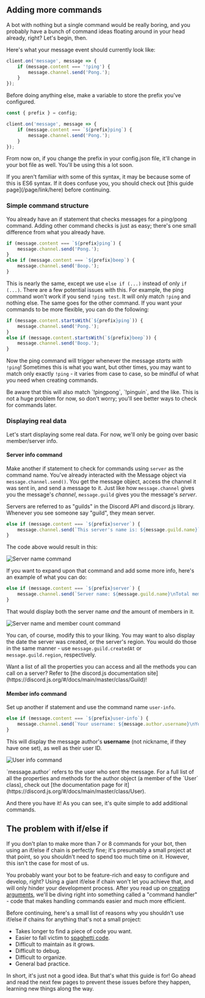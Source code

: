 ## Adding more commands

A bot with nothing but a single command would be really boring, and you probably have a bunch of command ideas floating around in your head already, right? Let's begin, then.

Here's what your message event should currently look like:

```js
client.on('message', message => {
	if (message.content === '!ping') {
		message.channel.send('Pong.');
	}
});
```

Before doing anything else, make a variable to store the prefix you've configured.

```js
const { prefix } = config;

client.on('message', message => {
	if (message.content === `${prefix}ping`) {
		message.channel.send('Pong.');
	}
});
```

From now on, if you change the prefix in your config.json file, it'll change in your bot file as well. You'll be using this a lot soon.

<p class="tip">If you aren't familiar with some of this syntax, it may be because some of this is ES6 syntax. If it does confuse you, you should check out [this guide page](/page/link/here) before continuing.</p>

### Simple command structure

You already have an if statement that checks messages for a ping/pong command. Adding other command checks is just as easy; there's one small difference from what you already have.

```js
if (message.content === `${prefix}ping`) {
	message.channel.send('Pong.');
}
else if (message.content === `${prefix}beep`) {
	message.channel.send('Boop.');
}
```

This is nearly the same, except we use `else if (...)` instead of only `if (...)`. There are a few potential issues with this. For example, the ping command won't work if you send `!ping test`. It will only match `!ping` and nothing else. The same goes for the other command. If you want your commands to be more flexible, you can do the following:

```js
if (message.content.startsWith(`${prefix}ping`)) {
	message.channel.send('Pong.');
}
else if (message.content.startsWith(`${prefix}beep`)) {
	message.channel.send('Boop.');
}
```

Now the ping command will trigger whenever the message _starts with_ `!ping`! Sometimes this is what you want, but other times, you may want to match only exactly `!ping` - it varies from case to case, so be mindful of what you need when creating commands.

<p class="warning">Be aware that this will also match `!pingpong`, `!pinguin`, and the like. This is not a huge problem for now, so don't worry; you'll see better ways to check for commands later.</p>

### Displaying real data

Let's start displaying some real data. For now, we'll only be going over basic member/server info.

#### Server info command

Make another if statement to check for commands using `server` as the command name. You've already interacted with the Message object via `message.channel.send()`. You get the message object, access the channel it was sent in, and send a message to it. Just like how `message.channel` gives you the message's _channel_, `message.guild` gives you the message's _server_.

<p class="tip">Servers are referred to as "guilds" in the Discord API and discord.js library. Whenever you see someone say "guild", they mean server.</p>

```js
else if (message.content === `${prefix}server`) {
	message.channel.send(`This server's name is: ${message.guild.name}`);
}
```

The code above would result in this:

![Server name command](https://i.imgur.com/Zhw4lzi.png)

If you want to expand upon that command and add some more info, here's an example of what you can do:

```js
else if (message.content === `${prefix}server`) {
	message.channel.send(`Server name: ${message.guild.name}\nTotal members: ${message.guild.memberCount}`);
}
```

That would display both the server name _and_ the amount of members in it.

![Server name and member count command](https://i.imgur.com/jbVhpVm.png)

You can, of course, modify this to your liking. You may want to also display the date the server was created, or the server's region. You would do those in the same manner - use `message.guild.createdAt` or `message.guild.region`, respectively.

<p class="tip">Want a list of all the properties you can access and all the methods you can call on a server? Refer to [the discord.js documentation site](https://discord.js.org/#/docs/main/master/class/Guild)!</p>

#### Member info command

Set up another if statement and use the command name `user-info`.

```js
else if (message.content === `${prefix}user-info`) {
	message.channel.send(`Your username: ${message.author.username}\nYour ID: ${message.author.id}`);
}
```

This will display the message author's **username** (not nickname, if they have one set), as well as their user ID.

![User info command](http://i.imgur.com/xhnVTA0.png)

<p class="tip">`message.author` refers to the user who sent the message. For a full list of all the properties and methods for the author object (a member of the `User` class), check out [the documentation page for it](https://discord.js.org/#/docs/main/master/class/User).</p>

And there you have it! As you can see, it's quite simple to add additional commands.

## The problem with if/else if

If you don't plan to make more than 7 or 8 commands for your bot, then using an if/else if chain is perfectly fine; it's presumably a small project at that point, so you shouldn't need to spend too much time on it. However, this isn't the case for most of us.

You probably want your bot to be feature-rich and easy to configure and develop, right? Using a giant if/else if chain won't let you achieve that, and will only hinder your development process. After you read up on [creating arguments](/path/to/args/page), we'll be diving right into something called a "command handler" - code that makes handling commands easier and much more efficient.

Before continuing, here's a small list of reasons why you shouldn't use if/else if chains for anything that's not a small project:

* Takes longer to find a piece of code you want.
* Easier to fall victim to [spaghetti code](https://en.wikipedia.org/wiki/Spaghetti_code).
* Difficult to maintain as it grows.
* Difficult to debug.
* Difficult to organize.
* General bad practice.

In short, it's just not a good idea. But that's what this guide is for! Go ahead and read the next few pages to prevent these issues before they happen, learning new things along the way.
